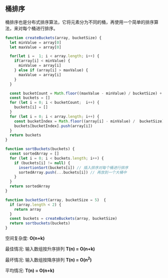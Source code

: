 ## 桶排序

桶排序也是分布式排序算法，它将元素分为不同的桶，再使用一个简单的排序算法，来对每个桶进行排序。

```js
function createBuckets(array, bucketSize) {
  let minValue = array[0]
  let maxValue = array[0]

  for(let i =  1; i < array.length; i++) {
    if(array[i] < minValue) {
      minValue = array[i]
    } else if (array[i] > maxValue) {
      maxValue = array[i]
    }
  }

  const bucketCount = Math.floor((maxValue - minValue) / bucketSize) + 1
  const buckets = []
  for (let i = 0; i < bucketCount;  i++) {
    buckets[i] = []
  }
  for (let i = 0; i < array.length; i++) {
    const bucketIndex = Math.floor((array[i] - minValue) /  bucketSize)
    buckets[bucketIndex].push(array[i])
  }
  return buckets
}

function sortBuckets(buckets) {
  const sortedArray = []
  for (let i = 0; i < buckets.length; i++) {
    if (buckets[i] != null) {
      insertionSort(buckets[i]) // 插入排序对每个桶进行排序
      sortedArray.push(...buckets[i]) // 再放到一个大桶中
    }
  }
  return sortedArray
}

function bucketSort(array, bucketSize = 5)  {
  if (array.length < 2) {
    return array
  }
  const buckets = createBuckets(array, bucketSize)
  return sortbuckets(buckets)
}
```

空间复杂度: **O(n+k)**

最佳情况: 输入数组按升序排列 **T(n) = O(n+k)**

最坏情况: 输入数组按降序排列 **T(n) = O(n<sup>2</sup>)**

平均情况: **T(n) = O(n+k)**